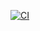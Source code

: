 [![CI](https://github.com/Aelleek/Lottery-Service/actions/workflows/ci.yml/badge.svg?branch=main)](https://github.com/Aelleek/Lottery-Service/actions/workflows/ci.yml)

